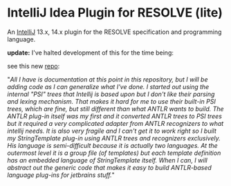 # IntelliJ Idea Plugin for RESOLVE (lite)

An [IntelliJ](https://www.jetbrains.com/idea/) 13.x, 14.x plugin for the
RESOLVE specification and programming language.

**update:** I've halted development of this for the time being:

see this new [repo](https://github.com/antlr/jetbrains):

"*All I have is documentation at this point in this repository, but I will be adding code as I can generalize what I've done. I started out using the internal "PSI" trees that Intellij is based upon but I don't like their parsing and lexing mechanism. That makes it hard for me to use their built-in PSI trees, which are fine, but still different than what ANTLR wants to build. The ANTLR plug-in itself was my first and it converted ANTLR trees to PSI trees but it required a very complicated adapter from ANTLR recognizers to what intellij needs. It is also very fragile and I can't get it to work right so I built my StringTemplate plug-in using ANTLR trees and recognizers exclusively. His language is semi-difficult because it is actually two languages. At the outermost level it is a group file (of templates) but each template definition has an embedded language of StringTemplate itself. When I can, I will abstract out the generic code that makes it easy to build ANTLR-based language plug-ins for jetbrains stuff.*"

